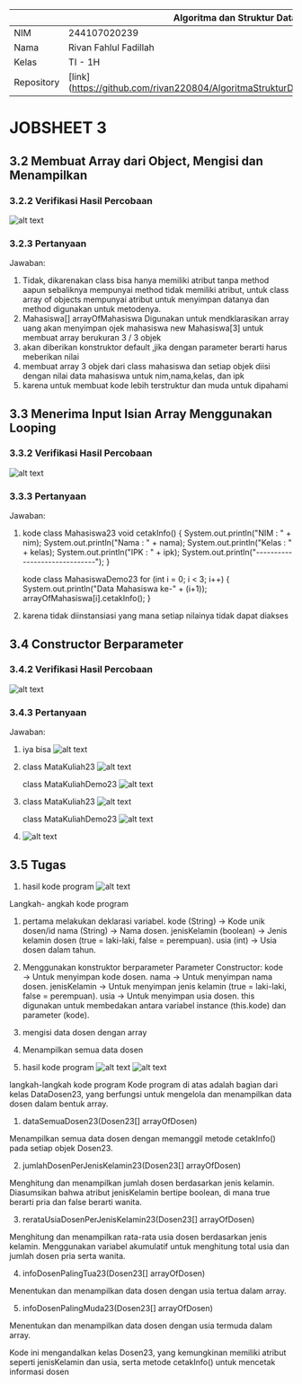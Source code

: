 |  | Algoritma dan Struktur Data |
|--|--|
| NIM |  244107020239|
| Nama |  Rivan Fahlul Fadillah |
| Kelas | TI - 1H |
| Repository | [link] (https://github.com/rivan220804/AlgoritmaStrukturData/tree/main/Jobsheet3) |

# JOBSHEET 3

## 3.2 Membuat Array dari Object, Mengisi dan Menampilkan

### 3.2.2 Verifikasi Hasil Percobaan

![alt text](img/Percobaan1.png)

### 3.2.3 Pertanyaan
Jawaban:
1. Tidak, dikarenakan class bisa hanya memiliki atribut tanpa method aapun sebaliknya mempunyai method tidak memiliki atribut, untuk class array of objects mempunyai atribut untuk menyimpan datanya dan method digunakan untuk metodenya.
2. Mahasiswa[] arrayOfMahasiswa Digunakan untuk mendklarasikan array uang akan menyimpan ojek mahasiswa
new Mahasiswa[3] untuk membuat array berukuran 3 / 3 objek
3. akan diberikan konstruktor default ,jika dengan parameter berarti harus meberikan nilai
4. membuat array 3 objek dari class mahasiswa dan setiap objek diisi dengan nilai data mahasiswa untuk nim,nama,kelas, dan ipk
5. karena untuk membuat kode lebih terstruktur dan muda untuk dipahami



## 3.3 Menerima Input Isian Array Menggunakan Looping

### 3.3.2 Verifikasi Hasil Percobaan

![alt text](img/1.2.png)

### 3.3.3 Pertanyaan
Jawaban:
1.  kode class Mahasiswa23
    void cetakInfo() {
        System.out.println("NIM   : " + nim);
        System.out.println("Nama  : " + nama);
        System.out.println("Kelas : " + kelas);
        System.out.println("IPK   : " + ipk);
        System.out.println("------------------------------");
    }

    kode class MahasiswaDemo23
    for (int i = 0; i < 3; i++) {
            System.out.println("Data Mahasiswa ke-" + (i+1));
            arrayOfMahasiswa[i].cetakInfo();
    }   

2. karena tidak diinstansiasi yang mana setiap nilainya tidak dapat diakses



## 3.4 Constructor Berparameter

### 3.4.2 Verifikasi Hasil Percobaan

![alt text](img/Lanjutan.png)

### 3.4.3 Pertanyaan
Jawaban:
1. iya bisa
![alt text](img/Pertanyaan3.png)

2. class MataKuliah23
![alt text](img/Pertanyaan3.1.png)

    class MataKuliahDemo23
    ![alt text](img/Pertanyaan3.2.png)


3. class MataKuliah23
![alt text](img/Nomor3.png)

    class MataKuliahDemo23
    ![alt text](img/Nomor3.1.png)


4. ![alt text](img/4.png)

## 3.5 Tugas 
1. hasil kode program
![alt text](img/Tugas1.png)

Langkah- angkah kode program
1. pertama melakukan deklarasi variabel.
kode (String) → Kode unik dosen/id
nama (String) → Nama dosen.
jenisKelamin (boolean) → Jenis kelamin dosen (true = laki-laki, false = perempuan).
usia (int) → Usia dosen dalam tahun.
2. Menggunakan konstruktor berparameter
Parameter Constructor:
kode → Untuk menyimpan kode dosen.
nama → Untuk menyimpan nama dosen.
jenisKelamin → Untuk menyimpan jenis kelamin (true = laki-laki, false = perempuan).
usia → Untuk menyimpan usia dosen.
this digunakan untuk membedakan antara variabel instance (this.kode) dan parameter (kode).
3. mengisi data dosen dengan array 
4. Menampilkan semua data dosen 



2. hasil kode program
![alt text](img/Tugas2.png)
![alt text](img/Tugas2.1.png)

langkah-langkah kode program
Kode program di atas adalah bagian dari kelas DataDosen23, yang berfungsi untuk mengelola dan menampilkan data dosen dalam bentuk array.
1. dataSemuaDosen23(Dosen23[] arrayOfDosen)

Menampilkan semua data dosen dengan memanggil metode cetakInfo() pada setiap objek Dosen23.

2. jumlahDosenPerJenisKelamin23(Dosen23[] arrayOfDosen)

Menghitung dan menampilkan jumlah dosen berdasarkan jenis kelamin.
Diasumsikan bahwa atribut jenisKelamin bertipe boolean, di mana true berarti pria dan false berarti wanita.

3. rerataUsiaDosenPerJenisKelamin23(Dosen23[] arrayOfDosen)

Menghitung dan menampilkan rata-rata usia dosen berdasarkan jenis kelamin.
Menggunakan variabel akumulatif untuk menghitung total usia dan jumlah dosen pria serta wanita.

4. infoDosenPalingTua23(Dosen23[] arrayOfDosen)

Menentukan dan menampilkan data dosen dengan usia tertua dalam array.

5. infoDosenPalingMuda23(Dosen23[] arrayOfDosen)

Menentukan dan menampilkan data dosen dengan usia termuda dalam array.

Kode ini mengandalkan kelas Dosen23, yang kemungkinan memiliki atribut seperti jenisKelamin dan usia, serta metode cetakInfo() untuk mencetak informasi dosen
